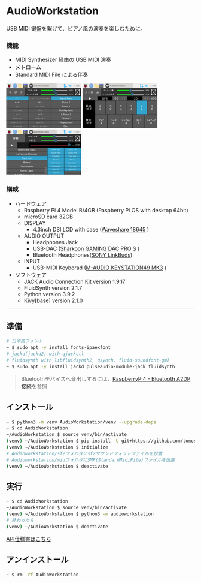# AudioWorkstation
USB MIDI 鍵盤を繋げて、ピアノ風の演奏を楽しむために。
### 機能
- MIDI Synthesizer 経由の USB MIDI 演奏
- メトローム
- Standard MIDI File による伴奏

![keyboard](screenshot/keyboard.small.png)
![metronome](screenshot/metronome.small.png)
![player](screenshot/player.small.png)
### 構成
- ハードウェア
    - Raspberry Pi 4 Model B/4GB (Raspberry Pi OS with desktop 64bit)
    - microSD card 32GB 
    - DISPLAY
        - 4.3inch DSI LCD with case ([Waveshare 18645][1] )
    - AUDIO OUTPUT 
        - Headphones Jack
        - USB-DAC ([Sharkoon GAMING DAC PRO S][2] )
        - Bluetooth Headphones([SONY LinkBuds][4])
    - INPUT
        - USB-MIDI Keyborad ([M-AUDIO KEYSTATION49 MK3][3] )
- ソフトウェア
    - JACK Audio Connection Kit version 1.9.17
    - FluidSynth version 2.1.7
    - Python version 3.9.2
    - Kivy[base] version 2.1.0
---
## 準備
~~~sh
# 日本語フォント
~ $ sudo apt -y install fonts-ipaexfont
# jackd(jackd2) with qjackctl 
# fluidsynth with libfluidsynth2, qsynth, fluid-soundfont-gm)
~ $ sudo apt -y install jackd pulseaudio-module-jack fluidsynth
~~~
> Bluetoothデバイスへ音出しするには、[RaspberryPi4 - Bluetooth A2DP 接続](docs/bluetooth-devices.md)を参照
## インストール
~~~sh
~ $ python3 -m venv AudioWorkstation/venv --upgrade-deps
~ $ cd AudioWorkstation
~/AudioWorkstation $ source venv/bin/activate
(venv) ~/AudioWorkstation $ pip install -U git+https://github.com/tomosatoP/AudioWorkstation.git
(venv) ~/AudioWorkstation $ initialize
# Audioworkstation/sf2フォルダにsf2サウンドフォントファイルを設置
# Audioworkstation/midフォルダにSMF(StandardMidiFile)ファイルを設置
(venv) ~/AudioWorkstation $ deactivate
~~~
## 実行
~~~sh
~ $ cd AudioWorkstation
~/AudioWorkstation $ source venv/bin/activate
(venv) ~/AudioWorkstation $ python3 -m audioworkstation
# 終わったら
(venv) ~/AudioWorkstation $ deactivate
~~~
[API仕様書はこちら](https://tomosatop.github.io/AudioWorkstation/build/html/)
## アンインストール
~~~sh
~ $ rm -rf AudioWorkstation
~~~

[1]:https://www.waveshare.com/4.3inch-dsi-lcd-with-case.htm
[2]:https://ja.sharkoon.com/product/27415
[3]:https://m-audio.com/keystation-49-mk3
[4]:https://www.sony.jp/headphone/products/LinkBuds/